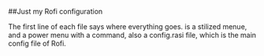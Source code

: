 ##Just my Rofi configuration

The first line of each file says where everything goes.
is a stilized menue, and a power menu with a command, also a config.rasi file, which is the main config file of Rofi.
